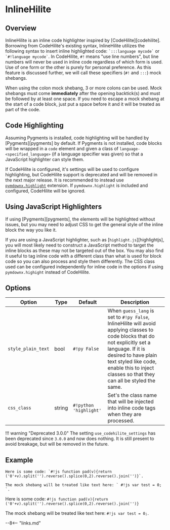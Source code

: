 # InlineHilite

## Overview

InlineHilite is an inline code highlighter inspired by [CodeHilite][codehilite]. Borrowing from CodeHilite's existing syntax, InlineHilite utilizes the following syntax to insert inline highlighted code: `` `:::language mycode` `` or `` `#!language mycode` ``.  In CodeHilite, ` #! ` means "use line numbers", but line numbers will never be used in inline code regardless of which form is used. Use of one form or the other is purely for personal preference. As this feature is discussed further, we will call these specifiers (` #! ` and ` ::: `) mock shebangs.

When using the colon mock shebang, 3 or more colons can be used.  Mock shebangs must come **immediately** after the opening backtick(s) and must be followed by at least one space.  If you need to escape a mock shebang at the start of a code block, just put a space before it and it will be treated as part of the code.

## Code Highlighting

Assuming Pygments is installed, code highlighting will be handled by [Pygments][pygments] by default. If Pygments is not installed, code blocks will be wrapped in a `code` element and given a class of `language-<specified_language>` (if a language specifier was given) so that a JavaScript highlighter can style them.

If CodeHilite is configured, it's settings will be used to configure highlighting, but CodeHilite support is deprecated and will be removed in the next major release. It is recommended to instead use [`pymdownx.highlight`](./highlight.md) extension. If `pymdownx.highlight` is included and configured, CodeHilite will be ignored.

## Using JavaScript Highlighters

If using [Pygments][pygments], the elements will be highlighted without issues, but you may need to adjust CSS to get the general style of the inline block the way you like it.

If you are using a JavaScript highlighter, such as [`highlight.js`][highlightjs], you will most likely need to construct a JavaScript method to target the inline blocks as these may not be targeted out of the box. You may also find it useful to tag inline code with a different class than what is used for block code so you can also process and style them differently. The CSS class used can be configured independently for inline code in the options if using `pymdownx.highight` instead of CodeHilite.

## Options

Option                    | Type   | Default                   | Description
------------------------- | ------ | ------------------------- | -----------
`style_plain_text`        | bool   | `#!py False`              | When `guess_lang` is set to `#!py False`, InlineHilite will avoid applying classes to code blocks that do not explicitly set a language. If it is desired to have plain text styled like code, enable this to inject classes so that they can all be styled the same.
`css_class`               | string | `#!python 'highlight'` | Set's the class name that will be injected into inline code tags when they are processed.

!!! warning "Deprecated 3.0.0"
    The setting `use_codehilite_settings` has been deprecated since `3.0.0` and now does nothing. It is still present to avoid breakage, but will be removed in the future.

## Example

```
Here is some code: `#!js function pad(v){return ('0'+v).split('').reverse().splice(0,2).reverse().join('')}`.

The mock shebang will be treated like text here: ` #!js var test = 0; `.
```

Here is some code: `#!js function pad(v){return ('0'+v).split('').reverse().splice(0,2).reverse().join('')}`

The mock shebang will be treated like text here: ` #!js var test = 0; `.

--8<-- "links.md"
